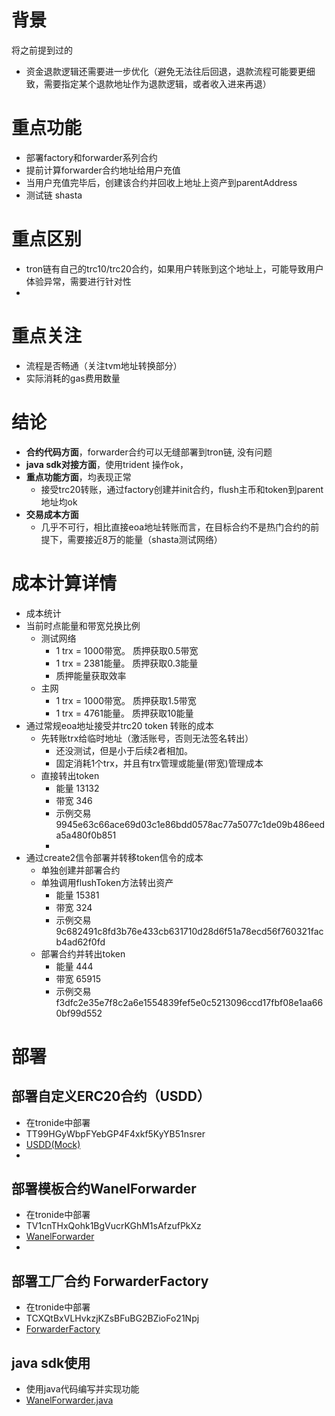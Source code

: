 # 背景
将之前提到过的
- 资金退款逻辑还需要进一步优化（避免无法往后回退，退款流程可能要更细致，需要指定某个退款地址作为退款逻辑，或者收入进来再退）

# 重点功能
- 部署factory和forwarder系列合约
- 提前计算forwarder合约地址给用户充值
- 当用户充值完毕后，创建该合约并回收上地址上资产到parentAddress
- 测试链 shasta

# 重点区别
- tron链有自己的trc10/trc20合约，如果用户转账到这个地址上，可能导致用户体验异常，需要进行针对性
- 
# 重点关注
- 流程是否畅通（关注tvm地址转换部分）
- 实际消耗的gas费用数量

# 结论
- **合约代码方面**，forwarder合约可以无缝部署到tron链, 没有问题
- **java sdk对接方面**，使用trident 操作ok，
- **重点功能方面**，均表现正常
  - 接受trc20转账，通过factory创建并init合约，flush主币和token到parent地址均ok
- **交易成本方面**
  - 几乎不可行，相比直接eoa地址转账而言，在目标合约不是热门合约的前提下，需要接近8万的能量（shasta测试网络）

# 成本计算详情
- 成本统计
- 当前时点能量和带宽兑换比例
  - 测试网络
    - 1 trx = 1000带宽。 质押获取0.5带宽
    - 1 trx = 2381能量。 质押获取0.3能量
    - 质押能量获取效率 
  - 主网
    - 1 trx = 1000带宽。 质押获取1.5带宽
    - 1 trx = 4761能量。 质押获取10能量
- 通过常规eoa地址接受并trc20 token 转账的成本
  - 先转账trx给临时地址（激活账号，否则无法签名转出）
    - 还没测试，但是小于后续2者相加。
    - 固定消耗1个trx，并且有trx管理或能量(带宽)管理成本
  - 直接转出token
    - 能量 13132
    - 带宽 346
    - 示例交易 9945e63c66ace69d03c1e86bdd0578ac77a5077c1de09b486eeda5a480f0b851
    - 
- 通过create2信令部署并转移token信令的成本
  - 单独创建并部署合约
  - 单独调用flushToken方法转出资产
    - 能量 15381
    - 带宽 324 
    - 示例交易 9c682491c8fd3b76e433cb631710d28d6f51a78ecd56f760321facb4ad62f0fd
  - 部署合约并转出token
    - 能量 444
    - 带宽 65915
    - 示例交易 f3dfc2e35e7f8c2a6e1554839fef5e0c5213096ccd17fbf08e1aa660bf99d552
       

# 部署
## 部署自定义ERC20合约（USDD）
- 在tronide中部署
- TT99HGyWbpFYebGP4F4xkf5KyYB51nsrer
- [USDD(Mock)](./src/contract/USDD.sol)
- 
## 部署模板合约WanelForwarder
- 在tronide中部署
- TV1cnTHxQohk1BgVucrKGhM1sAfzufPkXz
- [WanelForwarder](./src/contract/WanelForwarder.sol)
- 
## 部署工厂合约 ForwarderFactory
- 在tronide中部署
- TCXQtBxVLHvkzjKZsBFuBG2BZioFo21Npj
- [ForwarderFactory](./src/contract/WanelForwarder.sol)

## java sdk使用
- 使用java代码编写并实现功能
- [WanelForwarder.java](./src/java/WanelForwarder.java)